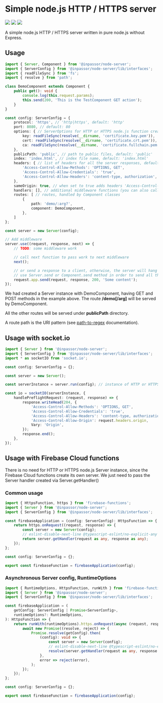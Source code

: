 # Simple node.js HTTP / HTTPS server

![](https://img.shields.io/npm/v/@inpassor/node-server.svg?style=flat)
![](https://img.shields.io/github/license/Inpassor/ts-node-server.svg?style=flat-square)
![](https://img.shields.io/npm/dt/@inpassor/node-server.svg?style=flat-square)

A simple node.js HTTP / HTTPS server written in pure node.js without Express.

## Usage
```typescript
import { Server, Component } from '@inpassor/node-server';
import { ServerConfig } from '@inpassor/node-server/lib/interfaces';
import { readFileSync } from 'fs';
import { resolve } from 'path';

class DemoComponent extends Component {
    public get(): void {
        console.log(this.request.params);
        this.send(200, 'This is the TestComponent GET action');
    }
}

const config: ServerConfig = {
    protocol: 'https', // 'http|https', default: 'http'
    port: 8080, // default: 80
    options: { // ServerOptions for HTTP or HTTPS node.js function createServer, default: {}
        key: readFileSync(resolve(__dirname, 'certificate.key.pem')),
        cert: readFileSync(resolve(__dirname, 'certificate.crt.pem')),
        ca: readFileSync(resolve(__dirname, 'certificate.fullchain.pem')),
    },
    publicPath: 'public', // path to public files, default: 'public'
    index: 'index.html', // index file name, default: 'index.html'
    headers: { // list of headers for all the server responses, default: {}
        'Access-Control-Allow-Methods': 'OPTIONS, GET',
        'Access-Control-Allow-Credentials': 'true',
        'Access-Control-Allow-Headers': 'content-type, authorization',
    },
    sameOrigin: true, // when set to true adds headers 'Access-Control-Allow-Origin' equal to request origin header and 'Vary' equal to 'Origin' to all the server responses
    handlers: [], // additional middleware functions (you can also call Server.use method to add middleware after Server instance created)
    routes: [ // routes, handled by Component classes
        {
            path: 'demo/:arg?',
            component: DemoComponent,
        },
    ]
};

const server = new Server(config);

// Add middleware
server.use((request, response, next) => {
    // TODO: some middleware work

    // call next function to pass work to next middleware
    next();

    // or send a response to a client, otherwise, the server will hang till timeout
    // use Server.send or Component.send method in order to send all the needed headers defined in the config
    request.app.send(request, response, 200, 'Some content');
});
```

We had created a Server instance with DemoComponent, having GET and POST methods in the example above.
The route **/demo[/arg]** will be served by DemoComponent.

All the other routes will be served under **publicPath** directory.

A route path is the URI pattern (see [path-to-regex](https://github.com/lastuniverse/path-to-regex#readme) documentation).

## Usage with socket.io
```typescript
import { Server } from '@inpassor/node-server';
import { ServerConfig } from '@inpassor/node-server/lib/interfaces';
import * as socketIO from 'socket.io';

const config: ServerConfig = {};

const server = new Server();

const serverInstance = server.run(config); // instance of HTTP or HTTPS node.js Server

const io = socketIO(serverInstance, {
    handlePreflightRequest: (request, response) => {
        response.writeHead(204, {
            'Access-Control-Allow-Methods': 'OPTIONS, GET',
            'Access-Control-Allow-Credentials': 'true',
            'Access-Control-Allow-Headers': 'content-type, authorization',
            'Access-Control-Allow-Origin': request.headers.origin,
            Vary: 'Origin',
        });
        response.end();
    },
});
```

## Usage with Firebase Cloud functions

There is no need for HTTP or HTTPS node.js Server instance, since the Firebase Cloud functions create its own server.
We just need to pass the Server handler created via Server.getHandler()

### Common usage
```typescript
import { HttpsFunction, https } from 'firebase-functions';
import { Server } from '@inpassor/node-server';
import { ServerConfig } from '@inpassor/node-server/lib/interfaces';

const firebaseApplication = (config: ServerConfig): HttpsFunction => {
    return https.onRequest((request, response) => {
        const server = new Server(config);
        // eslint-disable-next-line @typescript-eslint/no-explicit-any
        return server.getHandler(request as any, response as any);
    });
};

const config: ServerConfig = {};

export const firebaseFunction = firebaseApplication(config);
```

### Asynchronous Server config, RuntimeOptions
```typescript
import { RuntimeOptions, HttpsFunction, runWith } from 'firebase-functions';
import { Server } from '@inpassor/node-server';
import { ServerConfig } from '@inpassor/node-server/lib/interfaces';

const firebaseApplication = (
    getConfig: ServerConfig | Promise<ServerConfig>,
    runtimeOptions?: RuntimeOptions,
): HttpsFunction => {
    return runWith(runtimeOptions).https.onRequest(async (request, response) => {
        await new Promise((resolve, reject) => {
            Promise.resolve(getConfig).then(
                (config): void => {
                    const server = new Server(config);
                    // eslint-disable-next-line @typescript-eslint/no-explicit-any
                    resolve(server.getHandler(request as any, response as any));
                },
                error => reject(error),
            );
        });
    });
};

const config: ServerConfig = {};

export const firebaseFunction = firebaseApplication(config);
```
